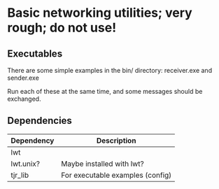 # Basic networking utilities; very rough; do not use!

## Executables

There are some simple examples in the bin/ directory: receiver.exe and sender.exe

Run each of these at the same time, and some messages should be exchanged.

## Dependencies



| Dependency | Description                      |
| ---------- | -------------------------------- |
| lwt        |                                  |
| lwt.unix?  | Maybe installed with lwt?        |
| tjr_lib    | For executable examples (config) |